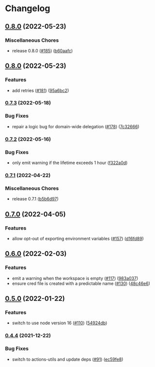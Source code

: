 # Changelog

## [0.8.0](https://www.github.com/google-github-actions/auth/compare/v0.8.0...v0.8.0) (2022-05-23)


### Miscellaneous Chores

* release 0.8.0 ([#185](https://www.github.com/google-github-actions/auth/issues/185)) ([b60aafc](https://www.github.com/google-github-actions/auth/commit/b60aafc09d4b3b3ccc4562f4c61279b0e2cdd299))

## [0.8.0](https://www.github.com/google-github-actions/auth/compare/v0.7.3...v0.8.0) (2022-05-23)


### Features

* add retries ([#181](https://www.github.com/google-github-actions/auth/issues/181)) ([95a6bc2](https://www.github.com/google-github-actions/auth/commit/95a6bc2a27ae409a01ea58dd0732eccaa088ec07))

### [0.7.3](https://www.github.com/google-github-actions/auth/compare/v0.7.2...v0.7.3) (2022-05-18)


### Bug Fixes

* repair a logic bug for domain-wide delegation ([#178](https://www.github.com/google-github-actions/auth/issues/178)) ([7c32666](https://www.github.com/google-github-actions/auth/commit/7c326663721943518ddf89bec946f83da5cfc0e5))

### [0.7.2](https://www.github.com/google-github-actions/auth/compare/v0.7.1...v0.7.2) (2022-05-16)


### Bug Fixes

* only emit warning if the lifetime exceeds 1 hour ([f322a0d](https://www.github.com/google-github-actions/auth/commit/f322a0d1e2c22a84ebc9356dc234f5df49e238d4))

### [0.7.1](https://www.github.com/google-github-actions/auth/compare/v0.7.0...v0.7.1) (2022-04-22)


### Miscellaneous Chores

* release 0.7.1 ([b5b6d97](https://www.github.com/google-github-actions/auth/commit/b5b6d978c9d18fff624c340104d75251e9c18614))

## [0.7.0](https://www.github.com/google-github-actions/auth/compare/v0.6.0...v0.7.0) (2022-04-05)


### Features

* allow opt-out of exporting environment variables ([#157](https://www.github.com/google-github-actions/auth/issues/157)) ([d16fd89](https://www.github.com/google-github-actions/auth/commit/d16fd896f76605863c491de993d3e5d5cf4f68f8))

## [0.6.0](https://www.github.com/google-github-actions/auth/compare/v0.5.0...v0.6.0) (2022-02-03)


### Features

* emit a warning when the workspace is empty ([#117](https://www.github.com/google-github-actions/auth/issues/117)) ([983a037](https://www.github.com/google-github-actions/auth/commit/983a037dfb2896311c4cebbaa0de4cdc200d6985))
* ensure cred file is created with a predictable name ([#130](https://www.github.com/google-github-actions/auth/issues/130)) ([48c46e6](https://www.github.com/google-github-actions/auth/commit/48c46e6a594e8bd0b0b4806155ace5cad3aa8e24))

## [0.5.0](https://www.github.com/google-github-actions/auth/compare/v0.4.4...v0.5.0) (2022-01-22)


### Features

* switch to use node version 16 ([#110](https://www.github.com/google-github-actions/auth/issues/110)) ([54924db](https://www.github.com/google-github-actions/auth/commit/54924dbbed2718579e1a91c9fc16a0b81c1ad8cb))

### [0.4.4](https://www.github.com/google-github-actions/auth/compare/v0.4.3...v0.4.4) (2021-12-22)


### Bug Fixes

* switch to actions-utils and update deps ([#91](https://www.github.com/google-github-actions/auth/issues/91)) ([ec59fe8](https://www.github.com/google-github-actions/auth/commit/ec59fe8c8e0c9f3f3b6ed799d8318a75930f9038))
